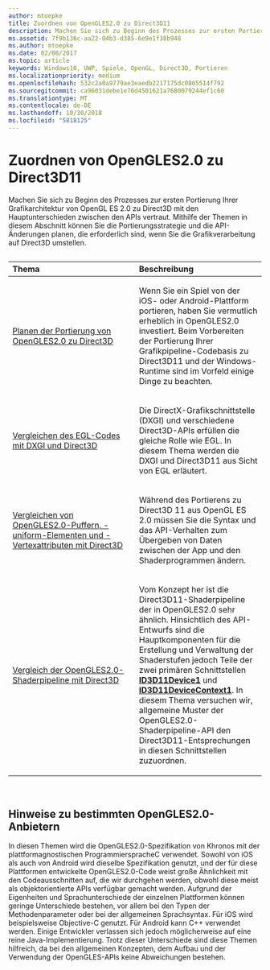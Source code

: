 ```yaml
---
author: mtoepke
title: Zuordnen von OpenGLES2.0 zu Direct3D11
description: Machen Sie sich zu Beginn des Prozesses zur ersten Portierung Ihrer Grafikarchitektur von OpenGL ES 2.0 zu Direct3D mit den Hauptunterschieden zwischen den APIs vertraut.
ms.assetid: 7f9b136c-aa22-04b3-d385-6e9e1f38b948
ms.author: mtoepke
ms.date: 02/08/2017
ms.topic: article
keywords: Windows10, UWP, Spiele, OpenGL, Direct3D, Portieren
ms.localizationpriority: medium
ms.openlocfilehash: 532c2a0a9779ae3eaedb2217175dc0805514f792
ms.sourcegitcommit: ca96031debe1e76d4501621a7680079244ef1c60
ms.translationtype: MT
ms.contentlocale: de-DE
ms.lasthandoff: 10/30/2018
ms.locfileid: "5818125"
---
```

# <a name="map-opengl-es-20-to-direct3d-11"></a>Zuordnen von OpenGLES2.0 zu Direct3D11



Machen Sie sich zu Beginn des Prozesses zur ersten Portierung Ihrer Grafikarchitektur von OpenGL ES 2.0 zu Direct3D mit den Hauptunterschieden zwischen den APIs vertraut. Mithilfe der Themen in diesem Abschnitt können Sie die Portierungsstrategie und die API-Änderungen planen, die erforderlich sind, wenn Sie die Grafikverarbeitung auf Direct3D umstellen.
## 
<table>
<colgroup>
<col width="50%" />
<col width="50%" />
</colgroup>
<thead>
<tr class="header">
<th align="left">Thema</th>
<th align="left">Beschreibung</th>
</tr>
</thead>
<tbody>
<tr class="odd">
<td align="left"><p><a href="compare-opengl-es-2-0-api-design-to-directx.md">Planen der Portierung von OpenGLES2.0 zu Direct3D</a></p></td>
<td align="left"><p>Wenn Sie ein Spiel von der iOS- oder Android-Plattform portieren, haben Sie vermutlich erheblich in OpenGLES2.0 investiert. Beim Vorbereiten der Portierung Ihrer Grafikpipeline-Codebasis zu Direct3D11 und der Windows-Runtime sind im Vorfeld einige Dinge zu beachten.</p></td>
</tr>
<tr class="even">
<td align="left"><p><a href="moving-from-egl-to-dxgi.md">Vergleichen des EGL-Codes mit DXGI und Direct3D</a></p></td>
<td align="left"><p>Die DirectX-Grafikschnittstelle (DXGI) und verschiedene Direct3D-APIs erfüllen die gleiche Rolle wie EGL. In diesem Thema werden die DXGI und Direct3D11 aus Sicht von EGL erläutert.</p></td>
</tr>
<tr class="odd">
<td align="left"><p><a href="porting-uniforms-and-attributes.md">Vergleichen von OpenGLES2.0-Puffern, -uniform-Elementen und -Vertexattributen mit Direct3D</a></p></td>
<td align="left"><p>Während des Portierens zu Direct3D 11 aus OpenGL ES 2.0 müssen Sie die Syntax und das API-Verhalten zum Übergeben von Daten zwischen der App und den Shaderprogrammen ändern.</p></td>
</tr>
<tr class="even">
<td align="left"><p><a href="change-your-shader-loading-code.md">Vergleich der OpenGLES2.0-Shaderpipeline mit Direct3D</a></p></td>
<td align="left"><p>Vom Konzept her ist die Direct3D11-Shaderpipeline der in OpenGLES2.0 sehr ähnlich. Hinsichtlich des API-Entwurfs sind die Hauptkomponenten für die Erstellung und Verwaltung der Shaderstufen jedoch Teile der zwei primären Schnittstellen <a href="https://msdn.microsoft.com/library/windows/desktop/hh404575"><strong>ID3D11Device1</strong></a> und <a href="https://msdn.microsoft.com/library/windows/desktop/hh404598"><strong>ID3D11DeviceContext1</strong></a>. In diesem Thema versuchen wir, allgemeine Muster der OpenGLES2.0-Shaderpipeline-API den Direct3D11-Entsprechungen in diesen Schnittstellen zuzuordnen.</p></td>
</tr>
</tbody>
</table>

 

## <a name="notes-on-specific-opengl-es-20-providers"></a>Hinweise zu bestimmten OpenGLES2.0-Anbietern


In diesen Themen wird die OpenGLES2.0-Spezifikation von Khronos mit der plattformagnostischen ProgrammierspracheC verwendet. Sowohl von iOS als auch von Android wird dieselbe Spezifikation genutzt, und der für diese Plattformen entwickelte OpenGLES2.0-Code weist große Ähnlichkeit mit den Codeausschnitten auf, die wir durchgehen werden, obwohl diese meist als objektorientierte APIs verfügbar gemacht werden. Aufgrund der Eigenheiten und Sprachunterschiede der einzelnen Plattformen können geringe Unterschiede bestehen, vor allem bei den Typen der Methodenparameter oder bei der allgemeinen Sprachsyntax. Für iOS wird beispielsweise Objective-C genutzt. Für Android kann C++ verwendet werden. Einige Entwickler verlassen sich jedoch möglicherweise auf eine reine Java-Implementierung. Trotz dieser Unterschiede sind diese Themen hilfreich, da bei den allgemeinen Konzepten, dem Aufbau und der Verwendung der OpenGLES-APIs keine Abweichungen bestehen.

 

 




